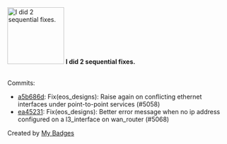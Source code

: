 <img src="https://my-badges.github.io/my-badges/fix-2.png" alt="I did 2 sequential fixes." title="I did 2 sequential fixes." width="128">
<strong>I did 2 sequential fixes.</strong>
<br><br>

Commits:

- <a href="https://github.com/gmuloc/avd/commit/a5b686dafdc22996a7e3ba26ab9d58d63ece0ae1">a5b686d</a>: Fix(eos_designs): Raise again on conflicting ethernet interfaces under point-to-point services (#5058)
- <a href="https://github.com/gmuloc/avd/commit/ea452319a480f5f59c969e89b2cc23a2d09b40fa">ea45231</a>: Fix(eos_designs): Better error message when no ip address configured on a l3_interface on wan_router (#5068)


Created by <a href="https://github.com/my-badges/my-badges">My Badges</a>